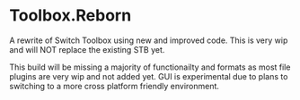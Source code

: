 # Toolbox.Reborn
A rewrite of Switch Toolbox using new and improved code. This is very wip and will NOT replace the existing STB yet.

This build will be missing a majority of functionailty and formats as most file plugins are very wip and not added yet. GUI is experimental due to plans to switching to a more cross platform friendly environment.  
